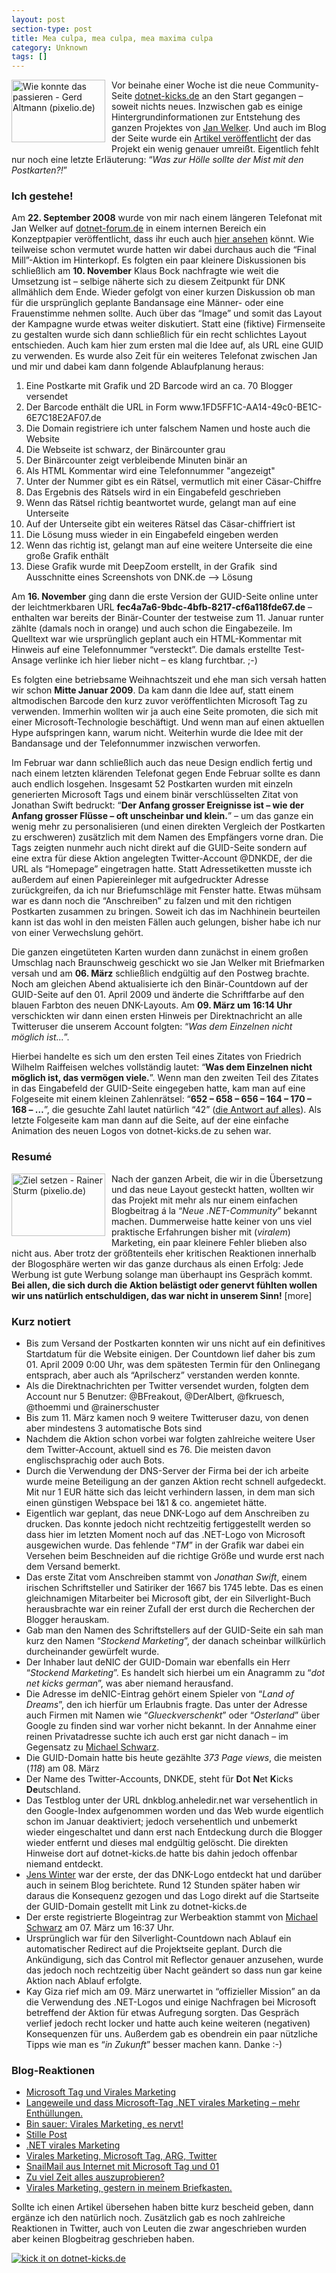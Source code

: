 ```yaml
---
layout: post
section-type: post
title: Mea culpa, mea culpa, mea maxima culpa
category: Unknown
tags: []
---
```

<p><img style="border-top-width: 0px; display: inline; border-left-width: 0px; border-bottom-width: 0px; margin: 0px 10px 5px 0px; border-right-width: 0px" title="Wie konnte das passieren - Gerd Altmann (pixelio.de)" src="http://anheledirwp.blob.core.windows.net/wordpress/2009/03/WiekonntedaspassierenGerdAltmann.jpg" border="0" alt="Wie konnte das passieren - Gerd Altmann (pixelio.de)" width="150" height="100" align="left" /> Vor beinahe einer Woche ist die neue Community-Seite <a href="http://dotnet-kicks.de/" target="_blank">dotnet-kicks.de</a> an den Start gegangen &ndash; soweit nichts neues. Inzwischen gab es einige Hintergrundinformationen zur Entstehung des ganzen Projektes von <a href="http://blog.jan-welker.de/2009/03/13/dotnetkicksdeIstOnline.aspx" target="_blank">Jan Welker</a>. Und auch im Blog der Seite wurde ein <a href="http://blog.dotnet-kicks.de/post/Willkommen-auf-dotnet-kicksde-und-seinem-Blog!.aspx" target="_blank">Artikel ver&ouml;ffentlicht</a> der das Projekt ein wenig genauer umrei&szlig;t. Eigentlich fehlt nur noch eine letzte Erl&auml;uterung: &ldquo;<em>Was zur H&ouml;lle sollte der Mist mit den Postkarten?!</em>&rdquo;</p>
<h3>Ich gestehe!</h3>
<p>Am <strong>22. September 2008</strong> wurde von mir nach einem l&auml;ngeren Telefonat mit Jan Welker auf <a href="http://dotnet-forum.de/" target="_blank">dotnet-forum.de</a> in einem internen Bereich ein Konzeptpapier ver&ouml;ffentlicht, dass ihr euch auch <a href="http://anei3a.bay.livefilestore.com/y1poHwLZBi3vXSl7th7_X52Fr0TaVybTx3XDB_Zfh7bl5GMCqEqGBl1Y6B0nGK2d9sfRetpElvdeNDChv-5ac1qNA/Konzeptpapier%20DNK%20Marketingkampagne.pdf?download" target="_blank">hier ansehen</a> k&ouml;nnt. Wie teilweise schon vermutet wurde hatten wir dabei durchaus auch die &ldquo;Final Mill&rdquo;-Aktion im Hinterkopf. Es folgten ein paar kleinere Diskussionen bis schlie&szlig;lich am <strong>10. November</strong> Klaus Bock nachfragte wie weit die Umsetzung ist &ndash; selbige n&auml;herte sich zu diesem Zeitpunkt f&uuml;r DNK allm&auml;hlich dem Ende. Wieder gefolgt von einer kurzen Diskussion ob man f&uuml;r die urspr&uuml;nglich geplante Bandansage eine M&auml;nner- oder eine Frauenstimme nehmen sollte. Auch &uuml;ber das &ldquo;Image&rdquo; und somit das Layout der Kampagne wurde etwas weiter diskutiert. Statt eine (fiktive) Firmenseite zu gestalten wurde sich dann schlie&szlig;lich f&uuml;r ein recht schlichtes Layout entschieden. Auch kam hier zum ersten mal die Idee auf, als URL eine GUID zu verwenden. Es wurde also Zeit f&uuml;r ein weiteres Telefonat zwischen Jan und mir und dabei kam dann folgende Ablaufplanung heraus:</p>
<ol>
<li>Eine Postkarte mit Grafik und 2D Barcode wird an ca. 70 Blogger versendet </li>
<li>Der Barcode enth&auml;lt die URL in Form www.1FD5FF1C-AA14-49c0-BE1C-6E7C18E2AF07.de </li>
<li>Die Domain registriere ich unter falschem Namen und hoste auch die Website </li>
<li>Die Webseite ist schwarz, der Bin&auml;rcounter grau </li>
<li>Der Bin&auml;rcounter zeigt verbleibende Minuten bin&auml;r an </li>
<li>Als HTML Kommentar wird eine Telefonnummer "angezeigt" </li>
<li>Unter der Nummer gibt es ein R&auml;tsel, vermutlich mit einer C&auml;sar-Chiffre </li>
<li>Das Ergebnis des R&auml;tsels wird in ein Eingabefeld geschrieben </li>
<li>Wenn das R&auml;tsel richtig beantwortet wurde, gelangt man auf eine Unterseite </li>
<li>Auf der Unterseite gibt ein weiteres R&auml;tsel das C&auml;sar-chiffriert ist </li>
<li>Die L&ouml;sung muss wieder in ein Eingabefeld eingeben werden </li>
<li>Wenn das richtig ist, gelangt man auf eine weitere Unterseite die eine gro&szlig;e Grafik enth&auml;lt </li>
<li>Diese Grafik wurde mit DeepZoom erstellt, in der Grafik&nbsp; sind Ausschnitte eines Screenshots von DNK.de &ndash;&gt; L&ouml;sung </li>
</ol>
<p>Am <strong>16. November</strong> ging dann die erste Version der GUID-Seite online unter der leichtmerkbaren URL <strong>fec4a7a6-9bdc-4bfb-8217-cf6a118fde67.de</strong> &ndash; enthalten war bereits der Bin&auml;r-Counter der testweise zum 11. Januar runter z&auml;hlte (damals noch in orange) und auch schon die Eingabezeile. Im Quelltext war wie urspr&uuml;nglich geplant auch ein HTML-Kommentar mit Hinweis auf eine Telefonnummer &ldquo;versteckt&rdquo;. Die damals erstellte Test-Ansage verlinke ich hier lieber nicht &ndash; es klang furchtbar. ;-)</p>
<p>Es folgten eine betriebsame Weihnachtszeit und ehe man sich versah hatten wir schon <strong>Mitte Januar 2009</strong>. Da kam dann die Idee auf, statt einem altmodischen Barcode den kurz zuvor ver&ouml;ffentlichten Microsoft Tag zu verwenden. Immerhin wollten wir ja auch eine Seite promoten, die sich mit einer Microsoft-Technologie besch&auml;ftigt. Und wenn man auf einen aktuellen Hype aufspringen kann, warum nicht. Weiterhin wurde die Idee mit der Bandansage und der Telefonnummer inzwischen verworfen.</p>
<p>Im Februar war dann schlie&szlig;lich auch das neue Design endlich fertig und nach einem letzten kl&auml;renden Telefonat gegen Ende Februar sollte es dann auch endlich losgehen. Insgesamt 52 Postkarten wurden mit einzeln generierten Microsoft Tags und einem bin&auml;r verschl&uuml;sselten Zitat von Jonathan Swift bedruckt: &ldquo;<strong>Der Anfang grosser Ereignisse ist &ndash; wie der Anfang grosser Fl&uuml;sse &ndash; oft unscheinbar und klein.</strong>&rdquo; &ndash; um das ganze ein wenig mehr zu personalisieren (und einen direkten Vergleich der Postkarten zu erschweren) zus&auml;tzlich mit dem Namen des Empf&auml;ngers vorne dran. Die Tags zeigten nunmehr auch nicht direkt auf die GUID-Seite sondern auf eine extra f&uuml;r diese Aktion angelegten Twitter-Account @DNKDE, der die URL als &ldquo;Homepage&rdquo; eingetragen hatte. Statt Adressetiketten musste ich au&szlig;erdem auf einen Papiereinleger mit aufgedruckter Adresse zur&uuml;ckgreifen, da ich nur Briefumschl&auml;ge mit Fenster hatte. Etwas m&uuml;hsam war es dann noch die &ldquo;Anschreiben&rdquo; zu falzen und mit den richtigen Postkarten zusammen zu bringen. Soweit ich das im Nachhinein beurteilen kann ist das wohl in den meisten F&auml;llen auch gelungen, bisher habe ich nur von einer Verwechslung geh&ouml;rt.</p>
<p>Die ganzen einget&uuml;teten Karten wurden dann zun&auml;chst in einem gro&szlig;en Umschlag nach Braunschweig geschickt wo sie Jan Welker mit Briefmarken versah und am <strong>06. M&auml;rz</strong> schlie&szlig;lich endg&uuml;ltig auf den Postweg brachte. Noch am gleichen Abend aktualisierte ich den Bin&auml;r-Countdown auf der GUID-Seite auf den 01. April 2009 und &auml;nderte die Schriftfarbe auf den blauen Farbton des neuen DNK-Layouts. Am <strong>09. M&auml;rz um 16:14 Uhr</strong> verschickten wir dann einen ersten Hinweis per Direktnachricht an alle Twitteruser die unserem Account folgten: &ldquo;<em>Was dem Einzelnen nicht m&ouml;glich ist...</em>&rdquo;.</p>
<p>Hierbei handelte es sich um den ersten Teil eines Zitates von Friedrich Wilhelm Raiffeisen welches vollst&auml;ndig lautet: &ldquo;<strong>Was dem Einzelnen nicht m&ouml;glich ist, das verm&ouml;gen viele.</strong>&rdquo;. Wenn man den zweiten Teil des Zitates in das Eingabefeld der GUID-Seite eingegeben hatte, kam man auf eine Folgeseite mit einem kleinen Zahlenr&auml;tsel: &ldquo;<strong>652 &ndash; 658 &ndash; 656 &ndash; 164 &ndash; 170 &ndash; 168 &ndash; &hellip;</strong>&rdquo;, die gesuchte Zahl lautet nat&uuml;rlich &ldquo;42&rdquo; (<a href="http://de.wikipedia.org/wiki/42_%28Antwort%29" target="_blank">die Antwort auf alles</a>). Als letzte Folgeseite kam man dann auf die Seite, auf der eine einfache Animation des neuen Logos von dotnet-kicks.de zu sehen war.</p>
<h3>Resum&eacute;</h3>
<p><img style="border-top-width: 0px; display: inline; border-left-width: 0px; border-bottom-width: 0px; margin: 0px 10px 5px 0px; border-right-width: 0px" title="Ziel setzen - Rainer Sturm (pixelio.de)" src="http://anheledirwp.blob.core.windows.net/wordpress/2009/03/ZielsetzenRainerSturm.jpg" border="0" alt="Ziel setzen - Rainer Sturm (pixelio.de)" width="150" height="100" align="left" /> Nach der ganzen Arbeit, die wir in die &Uuml;bersetzung und das neue Layout gesteckt hatten, wollten wir das Projekt mit mehr als nur einem einfachen Blogbeitrag &aacute; la &ldquo;<em>Neue .NET-Community</em>&rdquo; bekannt machen. Dummerweise hatte keiner von uns viel praktische Erfahrungen bisher mit (<em>viralem</em>) Marketing, ein paar kleinere Fehler blieben also nicht aus. Aber trotz der gr&ouml;&szlig;tenteils eher kritischen Reaktionen innerhalb der Blogosph&auml;re werten wir das ganze durchaus als einen Erfolg: Jede Werbung ist gute Werbung solange man &uuml;berhaupt ins Gespr&auml;ch kommt. <strong>Bei allen, die sich durch die Aktion bel&auml;stigt oder genervt f&uuml;hlten wollen wir uns nat&uuml;rlich entschuldigen, das war nicht in unserem Sinn!</strong> [more]</p>
<h3>Kurz notiert</h3>
<ul>
<li>Bis zum Versand der Postkarten konnten wir uns nicht auf ein definitives Startdatum f&uuml;r die Website einigen. Der Countdown lief daher bis zum 01. April 2009 0:00 Uhr, was dem sp&auml;testen Termin f&uuml;r den Onlinegang entsprach, aber auch als &ldquo;Aprilscherz&rdquo; verstanden werden konnte. </li>
<li>Als die Direktnachrichten per Twitter versendet wurden, folgten dem Account nur 5 Benutzer: @BFreakout, @DerAlbert, @fkruesch, @thoemmi und @rainerschuster </li>
<li>Bis zum 11. M&auml;rz kamen noch 9 weitere Twitteruser dazu, von denen aber mindestens 3 automatische Bots sind </li>
<li>Nachdem die Aktion schon vorbei war folgten zahlreiche weitere User dem Twitter-Account, aktuell sind es 76. Die meisten davon englischsprachig oder auch Bots. </li>
<li>Durch die Verwendung der DNS-Server der Firma bei der ich arbeite wurde meine Beteiligung an der ganzen Aktion recht schnell aufgedeckt. Mit nur 1 EUR h&auml;tte sich das leicht verhindern lassen, in dem man sich einen g&uuml;nstigen Webspace bei 1&amp;1 &amp; co. angemietet h&auml;tte. </li>
<li>Eigentlich war geplant, das neue DNK-Logo auf dem Anschreiben zu drucken. Das konnte jedoch nicht rechtzeitig fertiggestellt werden so dass hier im letzten Moment noch auf das .NET-Logo von Microsoft ausgewichen wurde. Das fehlende &ldquo;<em>TM</em>&rdquo; in der Grafik war dabei ein Versehen beim Beschneiden auf die richtige Gr&ouml;&szlig;e und wurde erst nach dem Versand bemerkt. </li>
<li>Das erste Zitat vom Anschreiben stammt von <em>Jonathan Swift</em>, einem irischen Schriftsteller und Satiriker der 1667 bis 1745 lebte. Das es einen gleichnamigen Mitarbeiter bei Microsoft gibt, der ein Silverlight-Buch herausbrachte war ein reiner Zufall der erst durch die Recherchen der Blogger herauskam. </li>
<li>Gab man den Namen des Schriftstellers auf der GUID-Seite ein sah man kurz den Namen &ldquo;<em>Stockend Marketing</em>&rdquo;, der danach scheinbar willk&uuml;rlich durcheinander gew&uuml;rfelt wurde. </li>
<li>Der Inhaber laut deNIC der GUID-Domain war ebenfalls ein Herr &ldquo;<em>Stockend Marketing</em>&rdquo;. Es handelt sich hierbei um ein Anagramm zu &ldquo;<em>dot net kicks german</em>&rdquo;, was aber niemand herausfand. </li>
<li>Die Adresse im deNIC-Eintrag geh&ouml;rt einem Spieler von &ldquo;<em>Land of Dreams</em>&rdquo;, den ich hierf&uuml;r um Erlaubnis fragte. Das unter der Adresse auch Firmen mit Namen wie &ldquo;<em>Glueckverschenkt</em>&rdquo; oder &ldquo;<em>Osterland</em>&rdquo; &uuml;ber Google zu finden sind war vorher nicht bekannt. In der Annahme einer reinen Privatadresse suchte ich auch erst gar nicht danach &ndash; im Gegensatz zu <a href="http://michael-schwarz.blogspot.com/" target="_blank">Michael Schwarz</a>. </li>
<li>Die GUID-Domain hatte bis heute gez&auml;hlte <em>373 Page views</em>, die meisten (<em>118</em>) am 08. M&auml;rz </li>
<li>Der Name des Twitter-Accounts, DNKDE, steht f&uuml;r <strong>D</strong>ot <strong>N</strong>et <strong>K</strong>icks <strong>De</strong>utschland. </li>
<li>Das Testblog unter der URL dnkblog.anheledir.net war versehentlich in den Google-Index aufgenommen worden und das Web wurde eigentlich schon im Januar deaktiviert; jedoch versehentlich und unbemerkt wieder eingeschaltet und dann erst nach Entdeckung durch die Blogger wieder entfernt und dieses mal endg&uuml;ltig gel&ouml;scht. Die direkten Hinweise dort auf dotnet-kicks.de hatte bis dahin jedoch offenbar niemand entdeckt. </li>
<li><a href="http://www.jenswinter.com/post/2009/03/NET-virales-Marketing.aspx" target="_blank">Jens Winter</a> war der erste, der das DNK-Logo entdeckt hat und dar&uuml;ber auch in seinem Blog berichtete. Rund 12 Stunden sp&auml;ter haben wir daraus die Konsequenz gezogen und das Logo direkt auf die Startseite der GUID-Domain gestellt mit Link zu dotnet-kicks.de </li>
<li>Der erste registrierte Blogeintrag zur Werbeaktion stammt von <a href="http://michael-schwarz.blogspot.com/2009/03/microsoft-tag-verwendet-bei.html" target="_blank">Michael Schwarz</a> am 07. M&auml;rz um 16:37 Uhr. </li>
<li>Urspr&uuml;nglich war f&uuml;r den Silverlight-Countdown nach Ablauf ein automatischer Redirect auf die Projektseite geplant. Durch die Ank&uuml;ndigung, sich das Control mit Reflector genauer anzusehen, wurde das jedoch noch rechtzeitig &uuml;ber Nacht ge&auml;ndert so dass nun gar keine Aktion nach Ablauf erfolgte. </li>
<li>Kay Giza rief mich am 09. M&auml;rz unerwartet in &ldquo;offizieller Mission&rdquo; an da die Verwendung des .NET-Logos und einige Nachfragen bei Microsoft betreffend der Aktion f&uuml;r etwas Aufregung sorgten. Das Gespr&auml;ch verlief jedoch recht locker und hatte auch keine weiteren (negativen) Konsequenzen f&uuml;r uns. Au&szlig;erdem gab es obendrein ein paar n&uuml;tzliche Tipps wie man es &ldquo;<em>in Zukunft</em>&rdquo; besser machen kann. Danke :-) </li>
</ul>
<h3>Blog-Reaktionen</h3>
<ul>
<li><a href="http://michael-schwarz.blogspot.com/2009/03/microsoft-tag-verwendet-bei.html">Microsoft Tag und Virales Marketing</a> </li>
<li><a href="http://der-albert.com/archive/2009/03/08/langeweile-und-dass-microsoft-tag-net-marketing.aspx">Langeweile und dass Microsoft-Tag .NET virales Marketing &ndash; mehr Enth&uuml;llungen.</a> </li>
<li><a href="http://www.giza-blog.de/BinSauerViralesMarketingEsNervt.aspx">Bin sauer: Virales Marketing, es nervt!</a> </li>
<li><a href="http://blog.geisbauer.de/2009/03/stille-post.html">Stille Post</a> </li>
<li><a href="http://www.jenswinter.com/post/2009/03/NET-virales-Marketing.aspx">.NET virales Marketing</a> </li>
<li><a href="http://tomicic.de/2009/03/09/ViralesMarketingMicrosoftTagARGTwitter.aspx">Virales Marketing, Microsoft Tag, ARG, Twitter</a> </li>
<li><a href="http://marcoscheel.de/net/post-von-microsoft-mit-tag-und-01/">SnailMail aus Internet mit Microsoft Tag und 01</a> </li>
<li><a href="http://blogs.msdn.com/dparys/archive/2009/03/10/zu-viel-zeit-alles-auszuprobieren.aspx" target="_blank">Zu viel Zeit alles auszuprobieren?</a> </li>
<li><a href="http://dotnet.plasticalsoftware.de/post/Virales-Marketing2c-gestern-in-meinem-Briefkasten.aspx">Virales Marketing, gestern in meinem Briefkasten.</a> </li>
</ul>
<p>Sollte ich einen Artikel &uuml;bersehen haben bitte kurz bescheid geben, dann erg&auml;nze ich den nat&uuml;rlich noch. Zus&auml;tzlich gab es noch zahlreiche Reaktionen in Twitter, auch von Leuten die zwar angeschrieben wurden aber keinen Blogbeitrag geschrieben haben.</p>
<p><a href="http://dotnet-kicks.de/kick/?url=http%3a%2f%2fgordon-breuer.de%2fpost%2f2009%2f03%2f18%2fMea-culpa-mea-culpa-mea-maxima-culpa.aspx"><img src="http://dotnet-kicks.de/Services/Images/KickItImageGenerator.ashx?url=http%3a%2f%2fgordon-breuer.de%2fpost%2f2009%2f03%2f18%2fMea-culpa-mea-culpa-mea-maxima-culpa.aspx" border="0" alt="kick it on dotnet-kicks.de" /></a></p>
